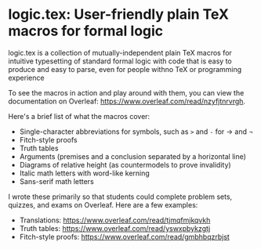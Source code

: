 # logic.tex: User-friendly plain TeX macros for formal logic

logic.tex is a collection of mutually-independent plain TeX macros for intuitive typesetting of standard formal logic with code that is easy to produce and easy to parse, even for people withno TeX or programming experience

To see the macros in action and play around with them, you can view the documentation on Overleaf: https://www.overleaf.com/read/nzyfjtnrvrgh.

Here's a brief list of what the macros cover:
- Single-character abbreviations for symbols, such as `>` and `-` for → and ¬
- Fitch-style proofs
- Truth tables
- Arguments (premises and a conclusion separated by a horizontal line)
- Diagrams of relative height (as countermodels to prove invalidity)
- Italic math letters with word-like kerning
- Sans-serif math letters

I wrote these primarily so that students could complete problem sets, quizzes, and exams on Overleaf. Here are a few examples:
- Translations: https://www.overleaf.com/read/tjmqfmjkqvkh
- Truth tables: https://www.overleaf.com/read/yswxpbykzgtj
- Fitch-style proofs: https://www.overleaf.com/read/gmbhbqzrbjst
